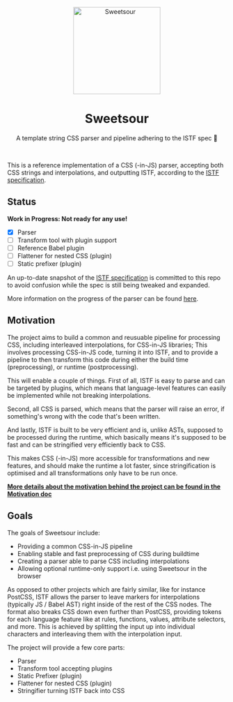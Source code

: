 <p align="center">
  <img alt="Sweetsour" src="/docs/logo.png?raw=true" width="200px" />
</p>
<h1 align="center">Sweetsour</h1>
<p align="center">
  A template string CSS parser and pipeline adhering to the ISTF spec 🍭
</p>

<br />

This is a reference implementation of a CSS (-in-JS) parser, accepting both CSS
strings and interpolations, and outputting ISTF, according to the
[ISTF specification](https://github.com/cssinjs/istf-spec).

## Status

**Work in Progress: Not ready for any use!**

- [x] Parser
- [ ] Transform tool with plugin support
- [ ] Reference Babel plugin
- [ ] Flattener for nested CSS (plugin)
- [ ] Static prefixer (plugin)

An up-to-date snapshot of the [ISTF specification](./docs/istf-spec-snapshot.md) is
committed to this repo to avoid confusion while the spec is still being tweaked and expanded.

More information on the progress of the parser can be found [here](./docs/STATUS.md).

## Motivation

The project aims to build a common and reusuable pipeline for processing CSS, including
interleaved interpolations, for CSS-in-JS libraries; This involves processing CSS-in-JS code,
turning it into ISTF, and to provide a pipeline to then transform this code during either
the build time (preprocessing), or runtime (postprocessing).

This will enable a couple of things. First of all, ISTF is easy to parse and can be targeted
by plugins, which means that language-level features can easily be implemented while not breaking
interpolations.

Second, all CSS is parsed, which means that the parser will raise an error, if something's wrong
with the code that's been written.

And lastly, ISTF is built to be very efficient and is, unlike ASTs, supposed to be processed during
the runtime, which basically means it's supposed to be fast and can be stringified very efficiently
back to CSS.

This makes CSS (-in-JS) more accessible for transformations and new features, and should make
the runtime a lot faster, since stringification is optimised and all transformations only have
to be run once.

[**More details about the motivation behind the project can be found in the Motivation doc**](./docs/motivation.md)

## Goals

The goals of Sweetsour include:

- Providing a common CSS-in-JS pipeline
- Enabling stable and fast preprocessing of CSS during buildtime
- Creating a parser able to parse CSS including interpolations
- Allowing optional runtime-only support i.e. using Sweetsour in the browser

As opposed to other projects which are fairly similar, like for instance PostCSS,
ISTF allows the parser to leave markers for interpolations (typically JS / Babel AST)
right inside of the rest of the CSS nodes.
The format also breaks CSS down even further than PostCSS, providing tokens for each
language feature like at rules, functions, values, attribute selectors, and more.
This is achieved by splitting the input up into individual characters and interleaving
them with the interpolation input.

The project will provide a few core parts:

- Parser
- Transform tool accepting plugins
- Static Prefixer (plugin)
- Flattener for nested CSS (plugin)
- Stringifier turning ISTF back into CSS

